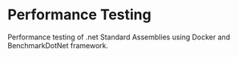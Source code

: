# Performance Testing
Performance testing of .net Standard Assemblies using Docker and BenchmarkDotNet framework.
